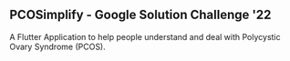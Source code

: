 ## PCOSimplify - Google Solution Challenge '22

A Flutter Application to help people understand and deal with Polycystic Ovary Syndrome (PCOS).
